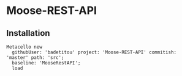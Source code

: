 # Moose-REST-API

## Installation

```st
Metacello new
  githubUser: 'badetitou' project: 'Moose-REST-API' commitish: 'master' path: 'src';
  baseline: 'MooseRestAPI';
  load
```
